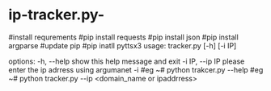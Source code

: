 # ip-tracker.py-
#install requrements
#pip install requests
#pip install json
#pip install argparse
#update pip
#pip inatll pyttsx3
usage: tracker.py [-h] [-i IP]

options:
  -h, --help      show this help message and exit
  -i IP, --ip IP  please enter the ip adrress using argumanet -i
 #eg ~# python trakcer.py --help
 #eg ~# python tracker.py --ip <domain_name or ipaddrress>
 
